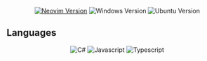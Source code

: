 <div align="center">

[![Neovim Version](https://img.shields.io/badge/Neovim-0.9.x-blueviolet.svg?style=flat-square&logo=Neovim&color=90E59A&logoColor=white)](https://github.com/neovim/neovim)
![Windows Version](https://img.shields.io/badge/Windows_10-0078D6?logo=windows10&logoColor=white) 
![Ubuntu Version](https://img.shields.io/badge/Ubuntu_22.04-E95420?logo=ubuntu&logoColor=white)

</div> 

## Languages  
<div align="center">

![C#](https://img.shields.io/badge/CSharp-512BD4?logo=CSharp&logoColor=white) 
![Javascript](https://img.shields.io/badge/Javascript-F7DF1E?logo=javascript&logoColor=white) ![Typescript](https://img.shields.io/badge/Typescript-3178C6?logo=typescript&logoColor=white)

</div>
